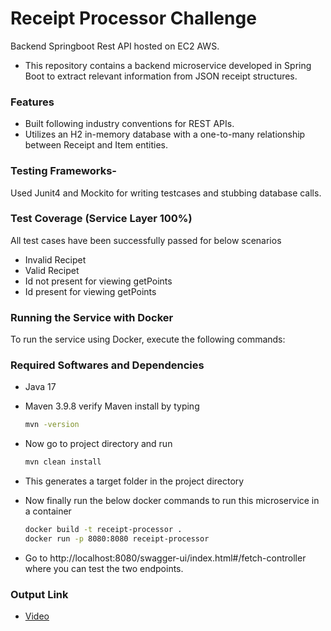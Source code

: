 # Receipt Processor Challenge
Backend Springboot Rest API hosted on EC2 AWS.
- This repository contains a backend microservice developed in Spring Boot to extract relevant information from JSON receipt structures.

### Features
- Built following industry conventions for REST APIs.
- Utilizes an H2 in-memory database with a one-to-many relationship between Receipt and Item entities.

### Testing Frameworks-
  Used Junit4 and Mockito for writing testcases and stubbing database calls.
  
### Test Coverage (Service Layer 100%)
All test cases have been successfully passed for below scenarios
- Invalid Recipet
- Valid Recipet
- Id not present for viewing getPoints
- Id present for viewing getPoints

### Running the Service with Docker
To run the service using Docker, execute the following commands:

### Required Softwares and Dependencies
- Java 17
- Maven 3.9.8
  verify Maven install by typing

  ```sh
  mvn -version
- Now go to project directory and run
  
   ```sh
   mvn clean install
- This generates a target folder in the project directory
- Now finally run the below docker commands to run this microservice in a container
  
  ```sh
  docker build -t receipt-processor .
  docker run -p 8080:8080 receipt-processor
- Go to http://localhost:8080/swagger-ui/index.html#/fetch-controller where you can test the two endpoints.

### Output Link
- [Video](https://drive.google.com/file/d/1RX3B-YFEBE2WOfcHnO2AYYUOOflWkt6W/view?usp=sharing)
